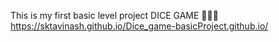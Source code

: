 This is my first basic level project DICE GAME 🎲🎲🎲
https://sktavinash.github.io/Dice_game-basicProject.github.io/

